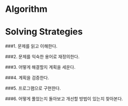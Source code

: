 # Algorithm

<h1>Solving Strategies</h1>

###1. 문제를 읽고 이해한다.

###2. 문제를 익숙한 용어로 재정의한다.

###3. 어떻게 해결할지 계획을 세운다.

###4. 계획을 검증한다.

###5. 프로그램으로 구현한다.

###6. 어떻게 풀었는지 돌아보고 개선할 방법이 있는지 찾아본다.


